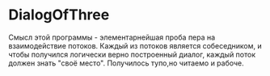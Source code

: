 # DialogOfThree
Смысл этой программы - элементарнейшая проба пера на взаимодействие потоков.
Каждый из потоков является собеседником, и чтобы получился логически верно построенный диалог,
каждый поток должен знать "своё место".
Получилось тупо,но читаемо и рабоче.
